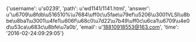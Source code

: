 {'username': u's0239', 'path': u'wd1141/1141.html', 'answer': u'\u6709\u8fdb\u516510%\u7684\uff0c\u5fae\u79ef\u5206\u3001VLSI\u8bbe\u8ba1\u3001\u4fe1\u606f\u68c0\u7d22\u7b49\uff0c\u6ca1\u6709\u4e0d\u53ca\u683c\u8bfe\u7a0b', 'email': u'18810918553@163.com', 'time': '2016-02-24:09:29:05'}